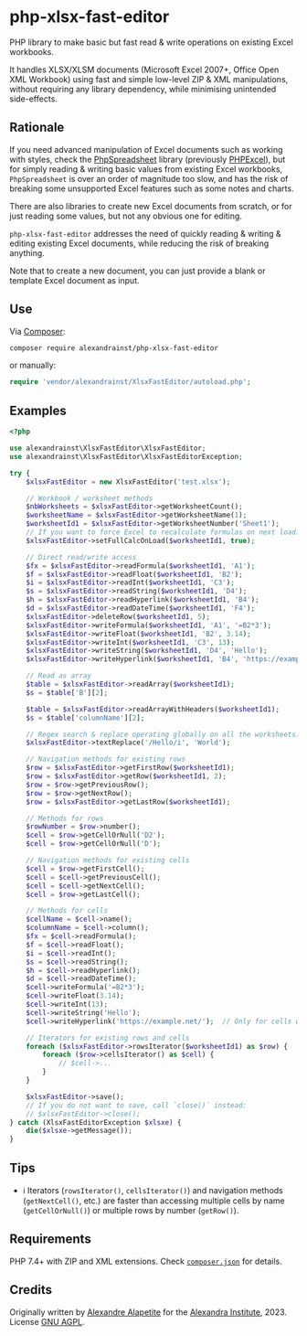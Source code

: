 # php-xlsx-fast-editor

PHP library to make basic but fast read & write operations on existing Excel workbooks.

It handles XLSX/XLSM documents (Microsoft Excel 2007+, Office Open XML Workbook) using fast and simple low-level ZIP & XML manipulations,
without requiring any library dependency, while minimising unintended side-effects.

## Rationale

If you need advanced manipulation of Excel documents such as working with styles,
check the [PhpSpreadsheet](https://github.com/PHPOffice/PhpSpreadsheet) library
(previously [PHPExcel](https://github.com/PHPOffice/PHPExcel/)),
but for simply reading & writing basic values from existing Excel workbooks, `PhpSpreadsheet` is over an order of magnitude too slow,
and has the risk of breaking some unsupported Excel features such as some notes and charts.

There are also libraries to create new Excel documents from scratch, or for just reading some values, but not any obvious one for editing.

`php-xlsx-fast-editor` addresses the need of quickly reading & writing & editing existing Excel documents,
while reducing the risk of breaking anything.

Note that to create a new document, you can just provide a blank or template Excel document as input.

## Use

Via [Composer](https://packagist.org/packages/alexandrainst/php-xlsx-fast-editor):

```sh
composer require alexandrainst/php-xlsx-fast-editor
```

or manually:

```php
require 'vendor/alexandrainst/XlsxFastEditor/autoload.php';
```


## Examples

```php
<?php

use alexandrainst\XlsxFastEditor\XlsxFastEditor;
use alexandrainst\XlsxFastEditor\XlsxFastEditorException;

try {
	$xlsxFastEditor = new XlsxFastEditor('test.xlsx');

	// Workbook / worksheet methods
	$nbWorksheets = $xlsxFastEditor->getWorksheetCount();
	$worksheetName = $xlsxFastEditor->getWorksheetName(1);
	$worksheetId1 = $xlsxFastEditor->getWorksheetNumber('Sheet1');
	// If you want to force Excel to recalculate formulas on next load:
	$xlsxFastEditor->setFullCalcOnLoad($worksheetId1, true);

	// Direct read/write access
	$fx = $xlsxFastEditor->readFormula($worksheetId1, 'A1');
	$f = $xlsxFastEditor->readFloat($worksheetId1, 'B2');
	$i = $xlsxFastEditor->readInt($worksheetId1, 'C3');
	$s = $xlsxFastEditor->readString($worksheetId1, 'D4');
	$h = $xlsxFastEditor->readHyperlink($worksheetId1, 'B4');
	$d = $xlsxFastEditor->readDateTime($worksheetId1, 'F4');
	$xlsxFastEditor->deleteRow($worksheetId1, 5);
	$xlsxFastEditor->writeFormula($worksheetId1, 'A1', '=B2*3');
	$xlsxFastEditor->writeFloat($worksheetId1, 'B2', 3.14);
	$xlsxFastEditor->writeInt($worksheetId1, 'C3', 13);
	$xlsxFastEditor->writeString($worksheetId1, 'D4', 'Hello');
	$xlsxFastEditor->writeHyperlink($worksheetId1, 'B4', 'https://example.net/');	// Only for cells with an existing hyperlink

	// Read as array
	$table = $xlsxFastEditor->readArray($worksheetId1);
	$s = $table['B'][2];

	$table = $xlsxFastEditor->readArrayWithHeaders($worksheetId1);
	$s = $table['columnName'][2];

	// Regex search & replace operating globally on all the worksheets:
	$xlsxFastEditor->textReplace('/Hello/i', 'World');

	// Navigation methods for existing rows
	$row = $xlsxFastEditor->getFirstRow($worksheetId1);
	$row = $xlsxFastEditor->getRow($worksheetId1, 2);
	$row = $row->getPreviousRow();
	$row = $row->getNextRow();
	$row = $xlsxFastEditor->getLastRow($worksheetId1);

	// Methods for rows
	$rowNumber = $row->number();
	$cell = $row->getCellOrNull('D2');
	$cell = $row->getCellOrNull('D');

	// Navigation methods for existing cells
	$cell = $row->getFirstCell();
	$cell = $cell->getPreviousCell();
	$cell = $cell->getNextCell();
	$cell = $row->getLastCell();

	// Methods for cells
	$cellName = $cell->name();
	$columnName = $cell->column();
	$fx = $cell->readFormula();
	$f = $cell->readFloat();
	$i = $cell->readInt();
	$s = $cell->readString();
	$h = $cell->readHyperlink();
	$d = $cell->readDateTime();
	$cell->writeFormula('=B2*3');
	$cell->writeFloat(3.14);
	$cell->writeInt(13);
	$cell->writeString('Hello');
	$cell->writeHyperlink('https://example.net/');	// Only for cells with an existing hyperlink

	// Iterators for existing rows and cells
	foreach ($xlsxFastEditor->rowsIterator($worksheetId1) as $row) {
		foreach ($row->cellsIterator() as $cell) {
			// $cell->...
		}
	}

	$xlsxFastEditor->save();
	// If you do not want to save, call `close()` instead:
	// $xlsxFastEditor->close();
} catch (XlsxFastEditorException $xlsxe) {
	die($xlsxe->getMessage());
}
```

## Tips

* ℹ️ Iterators (`rowsIterator()`, `cellsIterator()`) and navigation methods (`getNextCell()`, etc.) are faster than accessing multiple cells by name (`getCellOrNull()`) or multiple rows by number (`getRow()`).

## Requirements

PHP 7.4+ with ZIP and XML extensions.
Check [`composer.json`](./composer.json) for details.

## Credits

Originally written by [Alexandre Alapetite](https://github.com/Alkarex) for the [Alexandra Institute](https://alexandra.dk/), 2023.
License [GNU AGPL](https://gnu.org/licenses/agpl.html).
